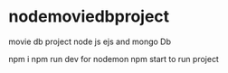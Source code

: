 # nodemoviedbproject
movie db project node js ejs and mongo Db

npm i 
npm run dev for nodemon 
npm start to run project
